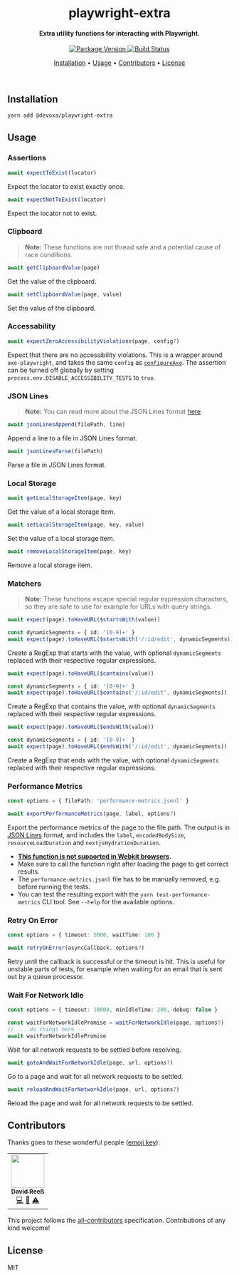 <!-- Title -->
<h1 align="center">
  playwright-extra
</h1>

<!-- Description -->
<h4 align="center">
  Extra utility functions for interacting with Playwright.
</h4>

<!-- Badges -->
<p align="center">
  <a href="https://www.npmjs.com/package/@devoxa/playwright-extra">
    <img
      src="https://img.shields.io/npm/v/@devoxa/playwright-extra?style=flat-square"
      alt="Package Version"
    />
  </a>

  <a href="https://github.com/devoxa/playwright-extra/actions?query=branch%3Amaster+workflow%3A%22Continuous+Integration%22">
    <img
      src="https://img.shields.io/github/actions/workflow/status/devoxa/playwright-extra/push.yml?branch=master&style=flat-square"
      alt="Build Status"
    />
  </a>
</p>

<!-- Quicklinks -->
<p align="center">
  <a href="#installation">Installation</a> •
  <a href="#usage">Usage</a> •
  <a href="#contributors">Contributors</a> •
  <a href="#license">License</a>
</p>

<br>

## Installation

```bash
yarn add @devoxa/playwright-extra
```

## Usage

### Assertions

```ts
await expectToExist(locator)
```

Expect the locator to exist exactly once.

```ts
await expectNotToExist(locator)
```

Expect the locator not to exist.

### Clipboard

> **Note:** These functions are not thread safe and a potential cause of race conditions.

```ts
await getClipboardValue(page)
```

Get the value of the clipboard.

```ts
await setClipboardValue(page, value)
```

Set the value of the clipboard.

### Accessability

```ts
await expectZeroAccessibilityViolations(page, config?)
```

Expect that there are no accessibility violations. This is a wrapper around `axe-playwright`, and
takes the same `config` as
[`configureAxe`](https://github.com/abhinaba-ghosh/axe-playwright#configureaxe). The assertion can
be turned off globally by setting `process.env.DISABLE_ACCESSIBILITY_TESTS` to `true`.

### JSON Lines

> **Note:** You can read more about the JSON Lines format [here](https://jsonlines.org/).

```ts
await jsonLinesAppend(filePath, line)
```

Append a line to a file in JSON Lines format.

```ts
await jsonLinesParse(filePath)
```

Parse a file in JSON Lines format.

### Local Storage

```ts
await getLocalStorageItem(page, key)
```

Get the value of a local storage item.

```ts
await setLocalStorageItem(page, key, value)
```

Set the value of a local storage item.

```ts
await removeLocalStorageItem(page, key)
```

Remove a local storage item.

### Matchers

> **Note:** These functions escape special regular expression characters, so they are safe to use
> for example for URLs with query strings.

```ts
await expect(page).toHaveURL($startsWith(value))

const dynamicSegments = { id: '[0-9]+' }
await expect(page).toHaveURL($startsWith('/:id/edit', dynamicSegments))
```

Create a RegExp that starts with the value, with optional `dynamicSegments` replaced with their
respective regular expressions.

```ts
await expect(page).toHaveURL($contains(value))

const dynamicSegments = { id: '[0-9]+' }
await expect(page).toHaveURL($contains('/:id/edit', dynamicSegments))
```

Create a RegExp that contains the value, with optional `dynamicSegments` replaced with their
respective regular expressions.

```ts
await expect(page).toHaveURL($endsWith(value))

const dynamicSegments = { id: '[0-9]+' }
await expect(page).toHaveURL($endsWith('/:id/edit', dynamicSegments))
```

Create a RegExp that ends with the value, with optional `dynamicSegments` replaced with their
respective regular expressions.

### Performance Metrics

```ts
const options = { filePath: 'performance-metrics.jsonl' }

await exportPerformanceMetrics(page, label, options?)
```

Export the performance metrics of the page to the file path. The output is in
[JSON Lines](#json-lines) format, and includes the `label`, `encodedBodySize`,
`resourceLoadDuration` and `nextjsHydrationDuration`.

- **[This function is not supported in Webkit browsers](https://developer.mozilla.org/en-US/docs/Web/API/PerformanceResourceTiming/encodedBodySize#browser_compatibility).**
- Make sure to call the function right after loading the page to get correct results.
- The `performance-metrics.jsonl` file has to be manually removed, e.g. before running the tests.
- You can test the resulting export with the `yarn test-performance-metrics` CLI tool. See `--help`
  for the available options.

### Retry On Error

```ts
const options = { timeout: 5000, waitTime: 100 }

await retryOnError(asyncCallback, options?)
```

Retry until the callback is successful or the timeout is hit. This is useful for unstable parts of
tests, for example when waiting for an email that is sent out by a queue processor.

### Wait For Network Idle

```ts
const options = { timeout: 10000, minIdleTime: 200, debug: false }

const waitForNetworkIdlePromise = waitForNetworkIdle(page, options?)
// ... do things here ...
await waitForNetworkIdlePromise
```

Wait for all network requests to be settled before resolving.

```ts
await gotoAndWaitForNetworkIdle(page, url, options?)
```

Go to a page and wait for all network requests to be settled.

```ts
await reloadAndWaitForNetworkIdle(page, url, options?)
```

Reload the page and wait for all network requests to be settled.

## Contributors

Thanks goes to these wonderful people ([emoji key](https://allcontributors.org/docs/en/emoji-key)):

<!-- ALL-CONTRIBUTORS-LIST:START - Do not remove or modify this section -->
<!-- prettier-ignore-start -->
<!-- markdownlint-disable -->
<table>
  <tr>
    <td align="center"><a href="https://www.david-reess.de"><img src="https://avatars3.githubusercontent.com/u/4615516?v=4" width="75px;" alt=""/><br /><sub><b>David Reeß</b></sub></a><br /><a href="https://github.com/devoxa/playwright-extra/commits?author=queicherius" title="Code">💻</a> <a href="https://github.com/devoxa/playwright-extra/commits?author=queicherius" title="Documentation">📖</a> <a href="https://github.com/devoxa/playwright-extra/commits?author=queicherius" title="Tests">⚠️</a></td>
  </tr>
</table>

<!-- markdownlint-enable -->
<!-- prettier-ignore-end -->

<!-- ALL-CONTRIBUTORS-LIST:END -->

This project follows the [all-contributors](https://github.com/all-contributors/all-contributors)
specification. Contributions of any kind welcome!

## License

MIT
